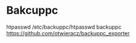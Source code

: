 # Bakcuppc

htpasswd /etc/backuppc/htpasswd backuppc
https://github.com/otwieracz/backuppc_exporter
